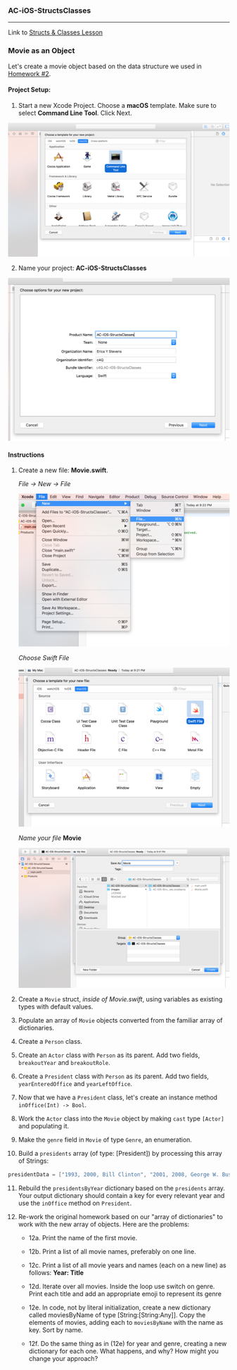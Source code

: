### AC-iOS-StructsClasses

---

Link to [Structs & Classes Lesson](https://github.com/C4Q/AC3.2/blob/master/lessons/unit1/structs-and-classes/README.md)

### Movie as an Object

Let's create a movie object based on the data structure we used in [Homework #2](https://github.com/C4Q/AC3.2/blob/master/homework/week-2-homework.playground/Contents.swift). 

#### Project Setup:

1. Start a new Xcode Project.
 Choose a **macOS** template.
 Make sure to select **Command Line Tool**. Click Next.
 
 ![alt text](https://github.com/C4Q/AC-iOS-StructsClasses/blob/solution/images/Screeshot_Command%20Line%20Mac%20Project.png)

2. Name your project: **AC-iOS-StructsClasses**

 ![alt text](https://github.com/C4Q/AC-iOS-StructsClasses/blob/solution/images/Screenshot_Naming%20a%20Project.png)

#### Instructions


1. Create a new file: **Movie.swift**. 

	*File -> New -> File*

	![alt text](https://github.com/C4Q/AC-iOS-StructsClasses/blob/solution/images/Screenshot_File%20New%20File.png)

	*Choose Swift File*

	![alt text](https://github.com/C4Q/AC-iOS-StructsClasses/blob/solution/images/Screenshot_Choose%20Swift%20Source%20File.png)

	*Name your file* **Movie**

	![alt text](https://github.com/C4Q/AC-iOS-StructsClasses/blob/solution/images/Screenshot_Naming%20A%20Swift%20File.png)

2. Create a `Movie` struct, *inside of Movie.swift*, using variables as existing types with default values.
3. Populate an array of `Movie` objects converted from the familiar array of dictionaries.
4. Create a `Person` class.
5. Create an `Actor` class with `Person` as its parent. Add two fields, `breakoutYear` and  `breakoutRole`. 
6. Create a `President` class with `Person` as its parent. Add two fields, `yearEnteredOffice` and `yearLeftOffice`.
7. Now that we have a `President` class, let's create an instance method `inOffice(Int) -> Bool`.
8. Work the `Actor` class into the `Movie` object by making `cast` type `[Actor]` and populating it.
9. Make the `genre` field in `Movie` of type `Genre`, an enumeration.
10. Build a `presidents` array (of type: [President]) by processing this array of Strings:

```swift
presidentData = ["1993, 2000, Bill Clinton", "2001, 2008, George W. Bush", "2009, 2016, Barack Obama"]
```

11. Rebuild the `presidentsByYear` dictionary based on the `presidents` array. Your output dictionary should contain a key for every relevant year and use the `inOffice` method on `President`.
12. Re-work the original homework based on our "array of dictionaries" to work with the new array of objects. Here are the problems:

	* 12a. Print the name of the first movie.

	* 12b. Print a list of all movie names, preferably on one line.

	* 12c. Print a list of all movie years and names (each on a new line) as follows: **Year: Title**

	* 12d. Iterate over all movies. Inside the loop use switch on genre. Print each title and add an appropriate emoji to represent its genre

	* 12e. In code, not by literal initialization, create a new dictionary called moviesByName of type [String:[String:Any]]. Copy the elements of movies, adding each to `moviesByName` with the name as key. Sort by name.

	* 12f. Do the same thing as in (12e) for year and genre, creating a new dictionary for each one. What happens, and why? How might you change your approach?

